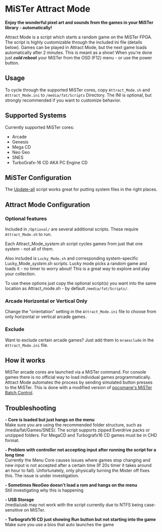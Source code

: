 
# MiSTer Attract Mode
**Enjoy the wonderful pixel art and sounds from the games in your MiSTer library - automatically!**

Attract Mode is a script which starts a random game on the MiSTer FPGA. The script is highly customizable through the included ini file (details below). Games can be played in Attract Mode, but the next game loads automatically after 2 minutes. This is meant as a show! When you're done just ***cold reboot*** your MiSTer from the OSD (F12) menu - or use the power button.

## Usage
To cycle through the supported MiSTer cores, copy `Attract_Mode.sh` and `Attract_Mode.ini` to `/media/fat/Scripts` Directory. The INI is optional, but strongly recommended if you want to customize behavior.

## Supported Systems
Currently supported MiSTer cores:
* Arcade
* Genesis
* Mega CD
* Neo Geo
* SNES
* TurboGrafx-16 CD AKA PC Engine CD

## MiSTer Configuration
The [Update-all](https://github.com/theypsilon/Update_All_MiSTer) script works great for putting system files in the right places.

## Attract Mode Configuration
### Optional features
Included in `/Optional/` are several additional scripts. These require `Attract_Mode.sh` to run.

Each Attract_Mode_*system*.sh script cycles games from just that one system - not all of them.

Also included is `Lucky_Mode.sh` and corresponding system-specific Lucky_Mode_*system*.sh scripts. Lucky mode picks a random game and loads it - no timer to worry about! This is a great way to explore and play your collection.

To use these options just copy the optional script(s) you want into the same location as Attract_mode.sh - by default `/media/fat/Scripts/`.

### Arcade Horizontal or Vertical Only
Change the "orientation" setting in the `Attract_Mode.ini` file to choose from only horizontal or vertical arcade games.

### Exclude
Want to exclude certain arcade games? Just add them to `mraexclude` in the `Attract_Mode.ini` file.

## How it works
MiSTer arcade cores are launched via a MiSTer command. For console games there is no official way to load individual games programmatically. Attract Mode automates the process by sending simulated button presses to the MiSTer. This is done with a modified version of [pocomane's MiSTer Batch Control](https://github.com/pocomane/MiSTer_Batch_Control). 

## Troubleshooting
**- Core is loaded but just hangs on the menu**  
Make sure you are using the recommended folder structure, such as /media/fat/Games/SNES/. The script supports zipped Everdrive packs or unzipped folders. For MegaCD and Turbografx16 CD games must be in CHD format.  
  
**- Problem with controller not accepting input after running the script for a long time**  
Currently the Menu Core causes issues where games stop changing and new input is not accepted after a certain time (If 20s timer it takes around an hour to fail). Unfortunately, only physically turning the Mister off fixes this. The issue is under investigation.  
  
**- Sometimes NeoGeo doesn't load a rom and hangs on the menu**   
Still investigating why this is happening  
  
**- USB Storage**  
/media/usb may not work with the script currently due to NTFS being case-sensitive on MiSTer.

**- Turbografx16 CD just showing Run button but not starting into the game**  
Make sure you use a bios that auto launches the game  


